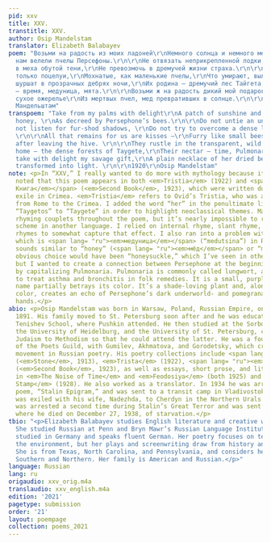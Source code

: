 ```yaml
---
pid: xxv
title: XXV.
transtitle: XXV.
author: Osip Mandelstam
translator: Elizabeth Balabayev
poem: "Возьми на радость из моих ладоней\r\nНемного солнца и немного меда,\r\nКак
  нам велели пчелы Персефоны.\r\n\r\nНе отвязать неприкрепленной лодки,\r\nНе услыхать
  в меха обутой тени,\r\nНе превозмочь в дремучей жизни страха.\r\n\r\nНам остаются
  только поцелуи,\r\nМохнатые, как маленькие пчелы,\r\nЧто умирают, вылетев из улья.\r\n\r\nОни
  шуршат в прозрачных дебрях ночи,\r\nИх родина — дремучий лес Тайгета,\r\nИх пища
  — время, медуница, мята.\r\n\r\nВозьми ж на радость дикий мой подарок,\r\nНевзрачное
  сухое ожерелье\r\nИз мертвых пчел, мед превративших в солнце.\r\n\r\n1920\r\nОсип
  Мандельштам"
transpoem: "Take from my palms with delight\r\nA patch of sunshine and a touch of
  honey, \r\nAs decreed by Persephone’s bees.\r\n\r\nDo not untie an unmoored boat,\r\nDo
  not listen for fur-shod shadows, \r\nDo not try to overcome a dense life of fear.
  \r\n\r\nAll that remains for us are kisses —\r\nFurry like small bees\r\nwho die
  after leaving the hive. \r\n\r\nThey rustle in the transparent, wild night,\r\nTheir
  home — the dense forests of Taygete,\r\nTheir nectar — time, Pulmonaria, mint.\r\n\r\nJust
  take with delight my savage gift,\r\nA plain necklace of her dried bees,\r\nHoney
  transformed into light. \r\n\r\n1920\r\nOsip Mandelstam"
note: <p>In “XXV,” I really wanted to do more with mythology because it should be
  noted that this poem appears in both <em>Tristia</em> (1922) and <span lang= "ru"><em>Вторая
  Книга</em></span> (<em>Second Book</em>, 1923), which were written during Mandelstam’s
  exile in Crimea. <em>Tristia</em> refers to Ovid’s Tristia, who was also exiled
  from Rome to the Crimea. I added the word “her” in the penultimate line and changed
  “Taygetos” to “Taygete” in order to highlight neoclassical themes. Mandelstam intersperses
  rhyming couplets throughout the poem, but it’s nearly impossible to recreate a rhyme
  scheme in another language. I relied on internal rhyme, slant rhyme, and some end
  rhymes to somewhat capture that effect. I also ran into a problem with “Pulmonaria,”
  which is <span lang= "ru"><em>медуница</em></span> (“medutsina”) in Russian, and
  sounds similar to “honey” (<span lang= "ru"><em>мёд</em></span> or “meyod”). The
  obvious choice would have been “honeysuckle,” which I’ve seen in other translations,
  but I wanted to create a connection between Persephone at the beginning of the poem
  by capitalizing Pulmonaria. Pulmonaria is commonly called lungwort, and is used
  to treat asthma and bronchitis in folk remedies. It is a small, purple flower; the
  name partially betrays its color. It’s a shade-loving plant and, along with the
  color, creates an echo of Persephone’s dark underworld- and pomegranate-stained
  hands.</p>
abio: <p>Osip Mandelstam was born in Warsaw, Poland, Russian Empire, on January 14,
  1891. His family moved to St. Petersburg soon after and he was educated at the prestigious
  Tenishev School, where Pushkin attended. He then studied at the Sorbonne in Paris,
  the University of Heidelburg, and the University of St. Petersburg, converting from
  Judaism to Methodism so that he could attend the latter. He was a founding member
  of the Poets Guild, with Gumilev, Akhmatova, and Gorodetsky, which created the Acmeist
  movement in Russian poetry. His poetry collections include <span lang= "ru"><em>Каминь</em></span>
  (<em>Stone</em>, 1913), <em>Trista</em> (1922), <span lang= "ru"><em>Вторая Книга</em></span>
  (<em>Second Book</em>, 1923), as well as essays, short prose, and literary criticism
  in <em>The Noise of Time</em> and <em>Feodosiya</em> (both 1925) and <em>The Egyptian
  Stamp</em> (1928). He also worked as a translator. In 1934 he was arrested for his
  poem, “Stalin Epigram,” and was sent to a transit camp in Vladivostok. Later, he
  was exiled with his wife, Nadezhda, to Cherdyn in the Northern Urals. Mandelstam
  was arrested a second time during Stalin’s Great Terror and was sent back to Vladivostok,
  where he died on December 27, 1938, of starvation.</p>
tbio: "<p>Elizabeth Balabayev studies English literature and creative writing (C’21).
  She studied Russian at Penn and Bryn Mawr’s Russian Language Institute. She also
  studied in Germany and speaks fluent German. Her poetry focuses on technology and
  the environment, but her plays and screenwriting draw from history and women’s stories.
  She is from Texas, North Carolina, and Pennsylvania, and considers herself both
  Southern and Northern. Her family is American and Russian.</p>"
language: Russian
lang: ru
origaudio: xxv_orig.m4a
translaudio: xxv_english.m4a
edition: '2021'
pagetype: submission
order: '21'
layout: poempage
collection: poems_2021
---
```

